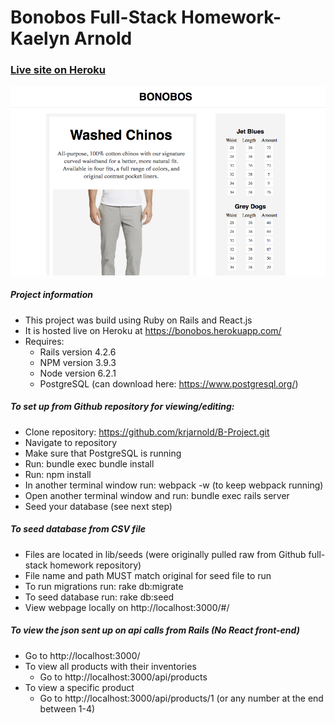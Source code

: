 # Bonobos Full-Stack Homework- Kaelyn Arnold

### [Live site on Heroku](https://bonobos.herokuapp.com/)

![Bonobos Project](/app/assets/images/bonobos_project.png)

##### Project information
  * This project was build using Ruby on Rails and React.js
  * It is hosted live on Heroku at https://bonobos.herokuapp.com/
  * Requires:
    * Rails version 4.2.6
    * NPM version 3.9.3
    * Node version 6.2.1
    * PostgreSQL (can download here: https://www.postgresql.org/)

##### To set up from Github repository for viewing/editing:
  * Clone repository: https://github.com/krjarnold/B-Project.git
  * Navigate to repository
  * Make sure that PostgreSQL is running
  * Run: bundle exec bundle install
  * Run: npm install
  * In another terminal window run: webpack -w (to keep webpack running)
  * Open another terminal window and run: bundle exec rails server
  * Seed your database (see next step)

##### To seed database from CSV file
  * Files are located in lib/seeds (were originally pulled raw from Github full-stack homework repository)
  * File name and path MUST match original for seed file to run
  * To run migrations run: rake db:migrate
  * To seed database run: rake db:seed
  * View webpage locally on http://localhost:3000/#/


##### To view the json sent up on api calls from Rails (No React front-end)
  * Go to http://localhost:3000/
  * To view all products with their inventories
    * Go to http://localhost:3000/api/products
  * To view a specific product
    * Go to http://localhost:3000/api/products/1 (or any number at the end between 1-4)
